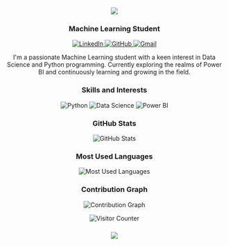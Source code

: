 <!-- Header -->
<h1 align="center">
  <img src="https://readme-typing-svg.herokuapp.com/?font=Righteous&size=35&center=true&vCenter=true&width=500&height=70&duration=4000&lines=Hi+There!+👋;+I'm Romi Gupta!;" />
</h1>
<h3 align="center">Machine Learning Student</h3>

<!-- Badges -->
<div align="center">
  <a href="https://www.linkedin.com/in/romi-gupta-a93238257/" target="_blank">
    <img src="https://img.shields.io/badge/LinkedIn-0077B5?style=for-the-badge&logo=linkedin&logoColor=white" alt="LinkedIn">
  </a>
  <a href="https://github.com/MasterMindRomii" target="_blank">
    <img src="https://img.shields.io/badge/GitHub-100000?style=for-the-badge&logo=github&logoColor=white" alt="GitHub">
  </a>
  <a href="mailto:romigupta1875@gmail.com">
    <img src="https://img.shields.io/badge/-Gmail-%23333?style=for-the-badge&logo=gmail&logoColor=white" alt="Gmail">
  </a>
</div>

<!-- Introduction -->
<p align="center">I'm a passionate Machine Learning student with a keen interest in Data Science and Python programming. Currently exploring the realms of Power BI and continuously learning and growing in the field.</p>

<!-- Skills and Interests -->
<h3 align="center">Skills and Interests</h3>
<p align="center">
  <img src="https://img.shields.io/badge/Python-3776AB?style=for-the-badge&logo=python&logoColor=white" alt="Python">
  <img src="https://img.shields.io/badge/Data%20Science-4285F4?style=for-the-badge&logo=google&logoColor=white" alt="Data Science">
  <img src="https://img.shields.io/badge/Power%20BI-F2C811?style=for-the-badge&logo=powerbi&logoColor=white" alt="Power BI">
  <!-- Add more badges as needed -->
</p>

<!-- GitHub Stats -->
<h3 align="center">GitHub Stats</h3>
<p align="center">
  <img align="center" src="https://github-readme-stats.vercel.app/api?username=MasterMindRomii&show_icons=true&theme=radical" alt="GitHub Stats">
</p>

<!-- Most Used Languages -->
<h3 align="center">Most Used Languages</h3>
<p align="center">
  <img align="center" src="https://github-readme-stats.vercel.app/api/top-langs/?username=MasterMindRomii&layout=compact&theme=radical" alt="Most Used Languages">
</p>

<!-- Contribution Graph -->
<h3 align="center">Contribution Graph</h3>
<p align="center">
  <img alt="Contribution Graph" src="https://activity-graph.herokuapp.com/graph?username=MasterMindRomii&bg_color=1F222E&color=F8D866&line=F85D7F&point=FFFFFF">
</p>

<!-- Visitor Counter -->
<div align="center">
  <img align="center" src="https://visitor-badge.laobi.icu/badge?page_id=MasterMindRomii" alt="Visitor Counter">
</div>

<!-- Footer -->
<h3 align="center">
  <img src="https://readme-typing-svg.herokuapp.com/?font=Righteous&size=25&center=true&vCenter=true&width=500&height=70&duration=4000&lines=Thanks+for+visiting!+✌️;+Let's+connect+on+LinkedIn!;I'm+always+open+to+collaborate+:)">
</h3>
